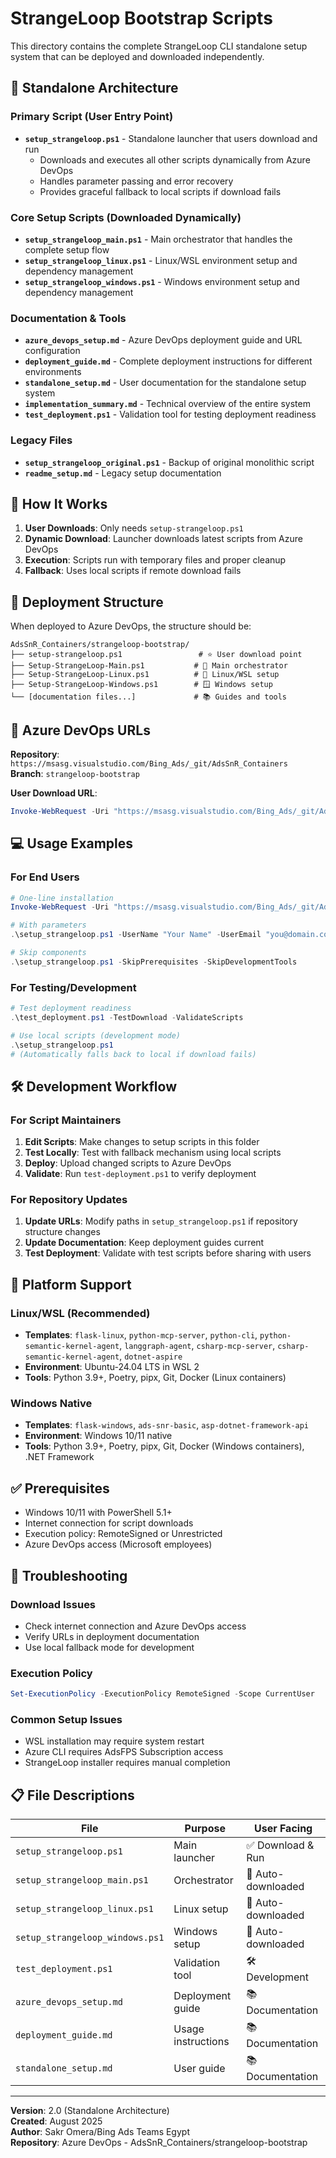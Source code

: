 # StrangeLoop Bootstrap Scripts

This directory contains the complete StrangeLoop CLI standalone setup system that can be deployed and downloaded independently.

## 🎯 Standalone Architecture

### Primary Script (User Entry Point)
- **`setup_strangeloop.ps1`** - Standalone launcher that users download and run
  - Downloads and executes all other scripts dynamically from Azure DevOps
  - Handles parameter passing and error recovery
  - Provides graceful fallback to local scripts if download fails

### Core Setup Scripts (Downloaded Dynamically)
- **`setup_strangeloop_main.ps1`** - Main orchestrator that handles the complete setup flow
- **`setup_strangeloop_linux.ps1`** - Linux/WSL environment setup and dependency management  
- **`setup_strangeloop_windows.ps1`** - Windows environment setup and dependency management

### Documentation & Tools
- **`azure_devops_setup.md`** - Azure DevOps deployment guide and URL configuration
- **`deployment_guide.md`** - Complete deployment instructions for different environments
- **`standalone_setup.md`** - User documentation for the standalone setup system
- **`implementation_summary.md`** - Technical overview of the entire system
- **`test_deployment.ps1`** - Validation tool for testing deployment readiness

### Legacy Files
- **`setup_strangeloop_original.ps1`** - Backup of original monolithic script
- **`readme_setup.md`** - Legacy setup documentation

## 🚀 How It Works

1. **User Downloads**: Only needs `setup-strangeloop.ps1`
2. **Dynamic Download**: Launcher downloads latest scripts from Azure DevOps
3. **Execution**: Scripts run with temporary files and proper cleanup
4. **Fallback**: Uses local scripts if remote download fails

## 📁 Deployment Structure

When deployed to Azure DevOps, the structure should be:
```
AdsSnR_Containers/strangeloop-bootstrap/
├── setup-strangeloop.ps1                 # ⭐ User download point
├── Setup-StrangeLoop-Main.ps1           # 🎯 Main orchestrator
├── Setup-StrangeLoop-Linux.ps1          # 🐧 Linux/WSL setup
├── Setup-StrangeLoop-Windows.ps1        # 🪟 Windows setup
└── [documentation files...]             # 📚 Guides and tools
```

## 🔗 Azure DevOps URLs

**Repository**: `https://msasg.visualstudio.com/Bing_Ads/_git/AdsSnR_Containers`  
**Branch**: `strangeloop-bootstrap`

**User Download URL**:
```powershell
Invoke-WebRequest -Uri "https://msasg.visualstudio.com/Bing_Ads/_git/AdsSnR_Containers?path=/strangeloop-bootstrap/setup_strangeloop.ps1&version=GBstrangeloop-bootstrap&download=true" -OutFile "setup_strangeloop.ps1"
```

## 💻 Usage Examples

### For End Users
```powershell
# One-line installation
Invoke-WebRequest -Uri "https://msasg.visualstudio.com/Bing_Ads/_git/AdsSnR_Containers?path=/strangeloop-bootstrap/setup_strangeloop.ps1&version=GBstrangeloop-bootstrap&download=true" -OutFile "setup_strangeloop.ps1"; .\setup_strangeloop.ps1

# With parameters
.\setup_strangeloop.ps1 -UserName "Your Name" -UserEmail "you@domain.com"

# Skip components
.\setup_strangeloop.ps1 -SkipPrerequisites -SkipDevelopmentTools
```

### For Testing/Development
```powershell
# Test deployment readiness
.\test_deployment.ps1 -TestDownload -ValidateScripts

# Use local scripts (development mode)
.\setup_strangeloop.ps1
# (Automatically falls back to local if download fails)
```

## 🛠️ Development Workflow

### For Script Maintainers
1. **Edit Scripts**: Make changes to setup scripts in this folder
2. **Test Locally**: Test with fallback mechanism using local scripts
3. **Deploy**: Upload changed scripts to Azure DevOps
4. **Validate**: Run `test-deployment.ps1` to verify deployment

### For Repository Updates
1. **Update URLs**: Modify paths in `setup_strangeloop.ps1` if repository structure changes
2. **Update Documentation**: Keep deployment guides current
3. **Test Deployment**: Validate with test scripts before sharing with users

## 🔧 Platform Support

### Linux/WSL (Recommended)
- **Templates**: `flask-linux`, `python-mcp-server`, `python-cli`, `python-semantic-kernel-agent`, `langgraph-agent`, `csharp-mcp-server`, `csharp-semantic-kernel-agent`, `dotnet-aspire`
- **Environment**: Ubuntu-24.04 LTS in WSL 2
- **Tools**: Python 3.9+, Poetry, pipx, Git, Docker (Linux containers)

### Windows Native
- **Templates**: `flask-windows`, `ads-snr-basic`, `asp-dotnet-framework-api`
- **Environment**: Windows 10/11 native
- **Tools**: Python 3.9+, Poetry, pipx, Git, Docker (Windows containers), .NET Framework

## ✅ Prerequisites

- Windows 10/11 with PowerShell 5.1+
- Internet connection for script downloads
- Execution policy: RemoteSigned or Unrestricted
- Azure DevOps access (Microsoft employees)

## 🚨 Troubleshooting

### Download Issues
- Check internet connection and Azure DevOps access
- Verify URLs in deployment documentation
- Use local fallback mode for development

### Execution Policy
```powershell
Set-ExecutionPolicy -ExecutionPolicy RemoteSigned -Scope CurrentUser
```

### Common Setup Issues
- WSL installation may require system restart
- Azure CLI requires AdsFPS Subscription access
- StrangeLoop installer requires manual completion

## 📋 File Descriptions

| File | Purpose | User Facing |
|------|---------|-------------|
| `setup_strangeloop.ps1` | Main launcher | ✅ Download & Run |
| `setup_strangeloop_main.ps1` | Orchestrator | 🔄 Auto-downloaded |
| `setup_strangeloop_linux.ps1` | Linux setup | 🔄 Auto-downloaded |
| `setup_strangeloop_windows.ps1` | Windows setup | 🔄 Auto-downloaded |
| `test_deployment.ps1` | Validation tool | 🛠️ Development |
| `azure_devops_setup.md` | Deployment guide | 📚 Documentation |
| `deployment_guide.md` | Usage instructions | 📚 Documentation |
| `standalone_setup.md` | User guide | 📚 Documentation |

---
**Version**: 2.0 (Standalone Architecture)  
**Created**: August 2025  
**Author**: Sakr Omera/Bing Ads Teams Egypt  
**Repository**: Azure DevOps - AdsSnR_Containers/strangeloop-bootstrap
